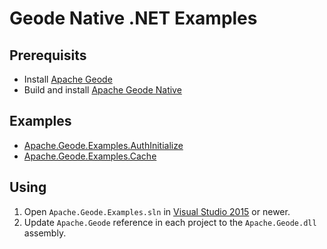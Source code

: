 ﻿# Geode Native .NET Examples

## Prerequisits
* Install [Apache Geode](https://geode.apache.org)
* Build and install [Apache Geode Native](https://github.com/apache/geode-native)

## Examples
* [Apache.Geode.Examples.AuthInitialize](Apache.Geode.Examples.Cache/README.md)
* [Apache.Geode.Examples.Cache](Apache.Geode.Examples.Cache/README.md)

## Using
1) Open `Apache.Geode.Examples.sln` in [Visual Studio 2015](https://www.visualstudio.com/)
or newer.
2) Update `Apache.Geode` reference in each project to the `Apache.Geode.dll` assembly.